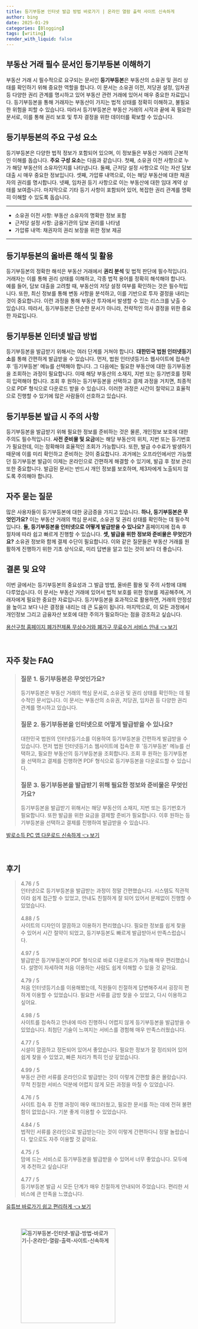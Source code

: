 ```yaml
---
title: 등기부등본 인터넷 발급 방법 바로가기 | 온라인 열람 출력 사이트 신속하게
author: bing
date: 2025-01-29
categories: [Blogging]
tags: [writing]
render_with_liquid: false
---
```



<h2 id='부동산 거래 필수 문서인 등기부등본 이해하기'>부동산 거래 필수 문서인 등기부등본 이해하기</h2>

<p>부동산 거래 시 필수적으로 요구되는 문서인 <b>등기부등본</b>은 부동산의 소유권 및 권리 상태를 확인하기 위해 중요한 역할을 합니다. 이 문서는 소유권 이전, 저당권 설정, 임차권 등 다양한 권리 관계를 명시하고 있어 부동산 관련 거래에 있어서 매우 중요한 자료입니다. 등기부등본을 통해 거래자는 부동산이 가지는 법적 상태를 정확히 이해하고, 불필요한 위험을 피할 수 있습니다. 따라서 등기부등본은 부동산 거래의 시작과 끝에 꼭 필요한 문서로, 이를 통해 권리 보호 및 투자 결정을 위한 데이터를 확보할 수 있습니다.</p>

<h2 id='등기부등본의 주요 구성 요소'>등기부등본의 주요 구성 요소</h2>

<p>등기부등본은 다양한 법적 정보가 포함되어 있으며, 이 정보들은 부동산 거래의 근본적인 이해를 돕습니다. <b>주요 구성 요소</b>는 다음과 같습니다. 첫째, 소유권 이전 사항으로 누가 해당 부동산의 소유자인지를 나타냅니다. 둘째, 근저당 설정 사항으로 이는 자산 담보 대출 시 매우 중요한 정보입니다. 셋째, 가압류 내역으로, 이는 해당 부동산에 대한 채권자의 권리를 명시합니다. 넷째, 임차권 등기 사항으로 이는 부동산에 대한 임대 계약 상태를 보여줍니다. 마지막으로 기타 등기 사항이 포함되어 있어, 복잡한 권리 관계를 명확히 이해할 수 있도록 돕습니다.</p>

<hr />

<ul>
    <li>소유권 이전 사항: 부동산 소유자의 명확한 정보 포함</li>
    <li>근저당 설정 사항: 금융기관의 담보 권리를 나타냄</li>
    <li>가압류 내역: 채권자의 권리 보장을 위한 정보 제공</li>
</ul>

<hr />

<h2 id='등기부등본의 올바른 해석 및 활용'>등기부등본의 올바른 해석 및 활용</h2>

<p>등기부등본의 정확한 해석은 부동산 거래에서 <b>권리 분석</b> 및 법적 판단에 필수적입니다. 거래자는 이를 통해 권리 상태를 이해하고, 각종 법적 용어를 정확히 해석해야 합니다. 예를 들어, 담보 대출을 고려할 때, 부동산의 저당 설정 여부를 확인하는 것은 필수적입니다. 또한, 최신 정보를 통해 변동 사항을 분석하고, 이를 기반으로 투자 결정을 내리는 것이 중요합니다. 이런 과정을 통해 부동산 투자에서 발생할 수 있는 리스크를 낮출 수 있습니다. 따라서, 등기부등본은 단순한 문서가 아니라, 전략적인 의사 결정을 위한 중요한 자료입니다.</p>

<h2 id='등기부등본 인터넷 발급 방법'>등기부등본 인터넷 발급 방법</h2>

<p>등기부등본을 발급받기 위해서는 여러 단계를 거쳐야 합니다. <b>대한민국 법원 인터넷등기소</b>를 통해 간편하게 발급받을 수 있습니다. 먼저, 법원 인터넷등기소 웹사이트에 접속한 후 ‘등기부등본’ 메뉴를 선택해야 합니다. 그 다음에는 필요한 부동산에 대한 등기부등본을 조회하는 과정이 필요합니다. 이때 해당 부동산의 소재지, 지번 또는 등기번호를 정확히 입력해야 합니다. 조회 후 원하는 등기부등본을 선택하고 결제 과정을 거치면, 최종적으로 PDF 형식으로 다운로드 받을 수 있습니다. 이러한 과정은 시간이 절약되고 효율적으로 진행할 수 있기에 많은 사람들이 선호하고 있습니다.</p>

<h2 id='등기부등본 발급 시 주의 사항'>등기부등본 발급 시 주의 사항</h2>

<p>등기부등본을 발급받기 위해 필요한 정보를 준비하는 것은 물론, 개인정보 보호에 대한 주의도 필수적입니다. <b>사전 준비물 및 요금</b>에는 해당 부동산의 위치, 지번 또는 등기번호가 필요한데, 이는 정확해야 효율적인 조회가 가능합니다. 또한, 발급 수수료가 발생하기 때문에 이를 미리 확인하고 준비하는 것이 중요합니다. 과거에는 오프라인에서만 가능했던 등기부등본 발급이 이제는 온라인으로 간편하게 해결할 수 있기에, 발급 후 정보 관리 또한 중요합니다. 발급된 문서는 반드시 개인 정보를 보호하며, 제3자에게 노출되지 않도록 주의해야 합니다.</p>

<h2 id='자주 묻는 질문'>자주 묻는 질문</h2>

<p>많은 사용자들이 등기부등본에 대한 궁금증을 가지고 있습니다. <b>하나, 등기부등본은 무엇인가요?</b> 이는 부동산 거래의 핵심 문서로, 소유권 및 권리 상태를 확인하는 데 필수적입니다. <b>둘, 등기부등본을 인터넷으로 어떻게 발급받을 수 있나요?</b> 홈페이지에 접속 후 절차에 따라 쉽고 빠르게 진행할 수 있습니다. <b>셋, 발급을 위한 정보와 준비물은 무엇인가요?</b> 소유권 정보와 함께 결제 수단이 필요합니다. 이와 같은 질문들은 부동산 거래를 원활하게 진행하기 위한 기초 상식으로, 미리 답변을 알고 있는 것이 보다 더 좋습니다.</p>

<h2 id='결론 및 요약'>결론 및 요약</h2>

<p>이번 글에서는 등기부등본의 중요성과 그 발급 방법, 올바른 활용 및 주의 사항에 대해 다루었습니다. 이 문서는 부동산 거래에 있어서 법적 보호를 위한 정보를 제공해주며, 거래자에게 필요한 중요한 자료입니다. 등기부등본을 효과적으로 활용하면, 거래의 안정성을 높이고 보다 나은 결정을 내리는 데 큰 도움이 됩니다. 마지막으로, 이 모든 과정에서 개인정보 그리고 금융자산 보호에 대한 주의가 필요하다는 점을 강조하고 싶습니다.</p>


<p><a class="click-button" title="용산구청 홈페이지 폐가전제품 무상수거와 폐가구 무료수거 서비스 안내" href="https://yellowplanner.github.io/posts/%EC%9A%A9%EC%82%B0%EA%B5%AC%EC%B2%AD-%ED%99%88%ED%8E%98%EC%9D%B4%EC%A7%80-%ED%8F%90%EA%B0%80%EC%A0%84%EC%A0%9C%ED%92%88-%EB%AC%B4%EC%83%81%EC%88%98%EA%B1%B0%EC%99%80-%ED%8F%90%EA%B0%80%EA%B5%AC-%EB%AC%B4%EB%A3%8C%EC%88%98%EA%B1%B0-%EC%84%9C%EB%B9%84%EC%8A%A4-%EC%95%88%EB%82%B4/" rel="dofollow">용산구청 홈페이지 폐가전제품 무상수거와 폐가구 무료수거 서비스 안내 👈 보기</a></p><br>
<h2 id='자주_찾는_FAQ'>자주 찾는 FAQ</h2>
<div itemscope="" itemtype="https://schema.org/FAQPage"> 
<blockquote> 
<div itemscope="" itemprop="mainEntity" itemtype="https://schema.org/Question"> 
<h3 itemprop="name">질문 1. 등기부등본은 무엇인가요?</h3> 
<div itemscope="" itemprop="acceptedAnswer" itemtype="https://schema.org/Answer"> 
<span itemprop="text"> 
<p>등기부등본은 부동산 거래의 핵심 문서로, 소유권 및 권리 상태를 확인하는 데 필수적인 문서입니다. 이 문서는 부동산의 소유권, 저당권, 임차권 등 다양한 권리 관계를 명시하고 있습니다.</p> 
</span> 
</div> 
</div> 

<div itemscope="" itemprop="mainEntity" itemtype="https://schema.org/Question"> 
<h3 itemprop="name">질문 2. 등기부등본을 인터넷으로 어떻게 발급받을 수 있나요?</h3> 
<div itemscope="" itemprop="acceptedAnswer" itemtype="https://schema.org/Answer"> 
<span itemprop="text"> 
<p>대한민국 법원의 인터넷등기소를 이용하여 등기부등본을 간편하게 발급받을 수 있습니다. 먼저 법원 인터넷등기소 웹사이트에 접속한 후 '등기부등본' 메뉴를 선택하고, 필요한 부동산의 등기부등본을 조회합니다. 조회 후 원하는 등기부등본을 선택하고 결제를 진행하면 PDF 형식으로 등기부등본을 다운로드할 수 있습니다.</p> 
</span> 
</div> 
</div> 

<div itemscope="" itemprop="mainEntity" itemtype="https://schema.org/Question"> 
<h3 itemprop="name">질문 3. 등기부등본을 발급받기 위해 필요한 정보와 준비물은 무엇인가요?</h3> 
<div itemscope="" itemprop="acceptedAnswer" itemtype="https://schema.org/Answer"> 
<span itemprop="text"> 
<p>등기부등본을 발급받기 위해서는 해당 부동산의 소재지, 지번 또는 등기번호가 필요합니다. 또한 발급을 위한 요금을 결제할 준비가 필요합니다. 이후 원하는 등기부등본을 선택하고 결제를 진행하여 발급받을 수 있습니다.</p> 
</span> 
</div> 
</div> 

</blockquote> 
</div>
<p><a class="click-button" title="발로소득 PC 앱 다운로드 신속하게" href="https://yellowplanner.github.io/posts/%EB%B0%9C%EB%A1%9C%EC%86%8C%EB%93%9D-PC-%EC%95%B1-%EB%8B%A4%EC%9A%B4%EB%A1%9C%EB%93%9C-%EC%8B%A0%EC%86%8D%ED%95%98%EA%B2%8C/" rel="dofollow">발로소득 PC 앱 다운로드 신속하게 👈 보기</a></p><br>
<h2 id='후기'>후기</h2>
<div itemscope itemtype="https://schema.org/Product">
  <blockquote>
  <div itemprop="review" itemscope itemtype="https://schema.org/Review">
      <div itemprop="reviewRating" itemscope itemtype="https://schema.org/Rating"> <span itemprop="ratingValue">4.76</span> / <span itemprop="bestRating">5</span> </div>
      <span itemprop="reviewBody">인터넷으로 등기부등본을 발급받는 과정이 정말 간편했습니다. 시스템도 직관적이라 쉽게 접근할 수 있었고, 안내도 친절하게 잘 되어 있어서 문제없이 진행할 수 있었습니다.</span>
  </div>
  <br>
  <div itemprop="review" itemscope itemtype="https://schema.org/Review">
      <div itemprop="reviewRating" itemscope itemtype="https://schema.org/Rating"> <span itemprop="ratingValue">4.88</span> / <span itemprop="bestRating">5</span> </div>
      <span itemprop="reviewBody">사이트의 디자인이 깔끔하고 이용하기 편리했습니다. 필요한 정보를 쉽게 찾을 수 있어서 시간 절약이 되었고, 등기부등본도 빠르게 발급받아서 만족스럽습니다.</span>
  </div>
  <br>
  <div itemprop="review" itemscope itemtype="https://schema.org/Review">
      <div itemprop="reviewRating" itemscope itemtype="https://schema.org/Rating"> <span itemprop="ratingValue">4.97</span> / <span itemprop="bestRating">5</span> </div>
      <span itemprop="reviewBody">발급받은 등기부등본이 PDF 형식으로 바로 다운로드가 가능해 매우 편리했습니다. 설명이 자세하여 처음 이용하는 사람도 쉽게 이해할 수 있을 것 같아요.</span>
  </div>
  <br>
  <div itemprop="review" itemscope itemtype="https://schema.org/Review">
      <div itemprop="reviewRating" itemscope itemtype="https://schema.org/Rating"> <span itemprop="ratingValue">4.79</span> / <span itemprop="bestRating">5</span> </div>
      <span itemprop="reviewBody">처음 인터넷등기소를 이용해봤는데, 직원들이 친절하게 답변해주셔서 굉장히 편하게 이용할 수 있었습니다. 필요한 서류를 금방 찾을 수 있었고, 다시 이용하고 싶어요.</span>
  </div>
  <br>
  <div itemprop="review" itemscope itemtype="https://schema.org/Review">
      <div itemprop="reviewRating" itemscope itemtype="https://schema.org/Rating"> <span itemprop="ratingValue">4.98</span> / <span itemprop="bestRating">5</span> </div>
      <span itemprop="reviewBody">사이트를 접속하고 안내에 따라 진행하니 어렵지 않게 등기부등본을 발급받을 수 있었습니다. 최첨단 기술이 느껴지는 서비스를 경험해 매우 만족스러웠습니다.</span>
  </div>
  <br>
  <div itemprop="review" itemscope itemtype="https://schema.org/Review">
      <div itemprop="reviewRating" itemscope itemtype="https://schema.org/Rating"> <span itemprop="ratingValue">4.77</span> / <span itemprop="bestRating">5</span> </div>
      <span itemprop="reviewBody">시설이 깔끔하고 정돈되어 있어서 좋았습니다. 필요한 정보가 잘 정리되어 있어 쉽게 찾을 수 있었고, 빠른 처리가 특히 인상 깊었습니다.</span>
  </div>
  <br>
  <div itemprop="review" itemscope itemtype="https://schema.org/Review">
      <div itemprop="reviewRating" itemscope itemtype="https://schema.org/Rating"> <span itemprop="ratingValue">4.99</span> / <span itemprop="bestRating">5</span> </div>
      <span itemprop="reviewBody">부동산 관련 서류를 온라인으로 발급받는 것이 이렇게 간편할 줄은 몰랐습니다. 무척 친절한 서비스 덕분에 어렵지 않게 모든 과정을 마칠 수 있었습니다.</span>
  </div>
  <br>
  <div itemprop="review" itemscope itemtype="https://schema.org/Review">
      <div itemprop="reviewRating" itemscope itemtype="https://schema.org/Rating"> <span itemprop="ratingValue">4.76</span> / <span itemprop="bestRating">5</span> </div>
      <span itemprop="reviewBody">사이트 접속 후 진행 과정이 매우 매끄러웠고, 필요한 문서를 하는 데에 전혀 불편함이 없었습니다. 기분 좋게 이용할 수 있었습니다.</span>
  </div>
  <br>
  <div itemprop="review" itemscope itemtype="https://schema.org/Review">
      <div itemprop="reviewRating" itemscope itemtype="https://schema.org/Rating"> <span itemprop="ratingValue">4.84</span> / <span itemprop="bestRating">5</span> </div>
      <span itemprop="reviewBody">법적인 서류를 온라인으로 발급받는다는 것이 이렇게 간편하다니 정말 놀랍습니다. 앞으로도 자주 이용할 것 같아요.</span>
  </div>
  <br>
  <div itemprop="review" itemscope itemtype="https://schema.org/Review">
      <div itemprop="reviewRating" itemscope itemtype="https://schema.org/Rating"> <span itemprop="ratingValue">4.75</span> / <span itemprop="bestRating">5</span> </div>
      <span itemprop="reviewBody">맘에 드는 서비스로 등기부등본을 발급받을 수 있어서 너무 좋았습니다. 모두에게 추천하고 싶습니다!</span>
  </div>
  <br>
  <div itemprop="review" itemscope itemtype="https://schema.org/Review">
      <div itemprop="reviewRating" itemscope itemtype="https://schema.org/Rating"> <span itemprop="ratingValue">4.77</span> / <span itemprop="bestRating">5</span> </div>
      <span itemprop="reviewBody">등기부등본 발급 시 모든 단계가 매우 친절하게 안내되어 주었습니다. 편리한 서비스에 큰 만족을 느꼈습니다.</span>
  </div>
  </blockquote>
</div>
<p><a class="click-button" title="유튜브 바로가기 쉽고 편리하게" href="https://yellowplanner.github.io/posts/%EC%9C%A0%ED%8A%9C%EB%B8%8C-%EB%B0%94%EB%A1%9C%EA%B0%80%EA%B8%B0-%EC%89%BD%EA%B3%A0-%ED%8E%B8%EB%A6%AC%ED%95%98%EA%B2%8C/" rel="dofollow">유튜브 바로가기 쉽고 편리하게 👈 보기</a></p><br>
<figure class="image"><img src="https://yellowplanner.github.io/assets/img/thumbnail/등기부등본-인터넷-발급-방법-바로가기-|-온라인-열람-출력-사이트-신속하게.webp" alt="등기부등본-인터넷-발급-방법-바로가기-|-온라인-열람-출력-사이트-신속하게" width="256" height="256"></figure>